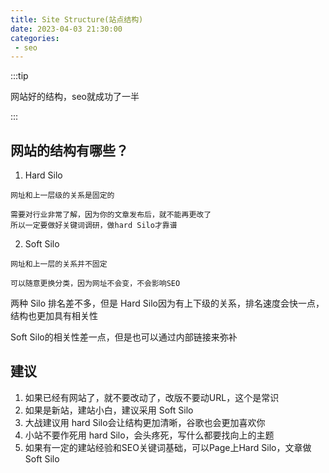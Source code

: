 ```yaml
---
title: Site Structure(站点结构)
date: 2023-04-03 21:30:00
categories:
 - seo
---
```


:::tip

网站好的结构，seo就成功了一半

:::

## 网站的结构有哪些？

  1. Hard Silo

    网址和上一层级的关系是固定的

    需要对行业非常了解，因为你的文章发布后，就不能再更改了  
    所以一定要做好关键词调研，做hard Silo才靠谱

  2. Soft Silo

    网址和上一层的关系并不固定

    可以随意更换分类，因为网址不会变，不会影响SEO

两种 Silo 排名差不多，但是 Hard Silo因为有上下级的关系，排名速度会快一点，结构也更加具有相关性

Soft Silo的相关性差一点，但是也可以通过内部链接来弥补

## 建议

1. 如果已经有网站了，就不要改动了，改版不要动URL，这个是常识
2. 如果是新站，建站小白，建议采用 Soft Silo
3. 大战建议用 hard Silo会让结构更加清晰，谷歌也会更加喜欢你
4. 小站不要作死用 hard Silo，会头疼死，写什么都要找向上的主题
5. 如果有一定的建站经验和SEO关键词基础，可以Page上Hard Silo，文章做 Soft Silo